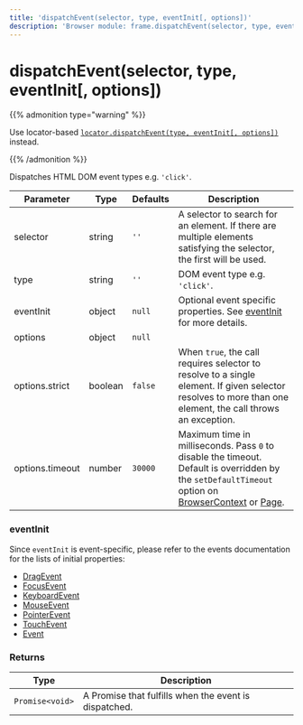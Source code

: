 ```yaml
---
title: 'dispatchEvent(selector, type, eventInit[, options])'
description: 'Browser module: frame.dispatchEvent(selector, type, eventInit[, options]) method'
---
```


# dispatchEvent(selector, type, eventInit[, options])

{{% admonition type="warning" %}}

Use locator-based [`locator.dispatchEvent(type, eventInit[, options])`](https://grafana.com/docs/k6/<K6_VERSION>/javascript-api/k6-browser/locator/dispatchevent/) instead.

{{% /admonition %}}

Dispatches HTML DOM event types e.g. `'click'`.

<TableWithNestedRows>

| Parameter       | Type    | Defaults | Description                                                                                                                                                                                                                                                                                                                                   |
| --------------- | ------- | -------- | --------------------------------------------------------------------------------------------------------------------------------------------------------------------------------------------------------------------------------------------------------------------------------------------------------------------------------------------- |
| selector        | string  | `''`     | A selector to search for an element. If there are multiple elements satisfying the selector, the first will be used.                                                                                                                                                                                                                          |
| type            | string  | `''`     | DOM event type e.g. `'click'`.                                                                                                                                                                                                                                                                                                                |
| eventInit       | object  | `null`   | Optional event specific properties. See [eventInit](#eventinit) for more details.                                                                                                                                                                                                                                                             |
| options         | object  | `null`   |                                                                                                                                                                                                                                                                                                                                               |
| options.strict  | boolean | `false`  | When `true`, the call requires selector to resolve to a single element. If given selector resolves to more than one element, the call throws an exception.                                                                                                                                                                                    |
| options.timeout | number  | `30000`  | Maximum time in milliseconds. Pass `0` to disable the timeout. Default is overridden by the `setDefaultTimeout` option on [BrowserContext](https://grafana.com/docs/k6/<K6_VERSION>/javascript-api/k6-browser/browsercontext/) or [Page](https://grafana.com/docs/k6/<K6_VERSION>/javascript-api/k6-browser/page/). |

</TableWithNestedRows>

### eventInit

Since `eventInit` is event-specific, please refer to the events documentation for the lists of initial properties:

- [DragEvent](https://developer.mozilla.org/en-US/docs/Web/API/DragEvent/DragEvent)
- [FocusEvent](https://developer.mozilla.org/en-US/docs/Web/API/FocusEvent/FocusEvent)
- [KeyboardEvent](https://developer.mozilla.org/en-US/docs/Web/API/KeyboardEvent/KeyboardEvent)
- [MouseEvent](https://developer.mozilla.org/en-US/docs/Web/API/MouseEvent/MouseEvent)
- [PointerEvent](https://developer.mozilla.org/en-US/docs/Web/API/PointerEvent/PointerEvent)
- [TouchEvent](https://developer.mozilla.org/en-US/docs/Web/API/TouchEvent/TouchEvent)
- [Event](https://developer.mozilla.org/en-US/docs/Web/API/Event/Event)

### Returns

| Type            | Description                                           |
| --------------- | ----------------------------------------------------- |
| `Promise<void>` | A Promise that fulfills when the event is dispatched. |
